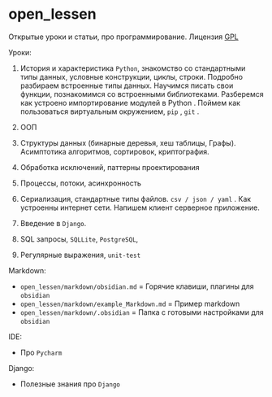 # open_lessen

Открытые уроки и статьи, про программирование. Лицензия [GPL](LICENSE)

Уроки:

1. История и характеристика `Python`, знакомство
   со стандартными типы данных, условные конструкции,
   циклы, строки. Подробно разбираем встроенные
   типы данных. Научимся писать свои функции, познакомимся
   со встроенными библиотеками. Разберемся как устроено
   импортирование модулей в Python . Поймем как пользоваться
   виртуальным окружением, `pip` , `git` .

2. ООП

3. Структуры данных (бинарные деревья, хеш таблицы, Графы). Асимптотика
   алгоритмов, сортировок, криптография.

4. Обработка исключений, паттерны проектирования

5. Процессы, потоки, асинхронность

6. Сериализация, стандартные типы файлов. `csv / json / yaml` . Как
   устроенны интернет сети. Напишем клиент серверное приложение.

7. Введение в `Django`.

8. SQL запросы, `SQLLite`, `PostgreSQL`,

9. Регулярные выражения, `unit-test`

Markdown:

- `open_lessen/markdown/obsidian.md` = Горячие клавиши, плагины для `obsidian`
- `open_lessen/markdown/example_Markdown.md` = Пример markdown
- `open_lessen/markdown/.obsidian` = Папка с готовыми настройками для `obsidian`

IDE:

- Про `Pycharm`

Django:

- Полезные знания про `Django`
